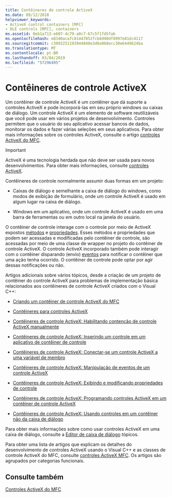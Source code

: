 ```yaml
---
title: Contêineres de controle ActiveX
ms.date: 09/12/2018
helpviewer_keywords:
- ActiveX control containers [MFC]
- OLE controls [MFC], containers
ms.assetid: 0eb1a713-e607-4c79-a0c7-67c5f1fd5fab
ms.openlocfilehash: e8340acafc81447052fcb8d90df8997e81dc4117
ms.sourcegitcommit: c3093251193944840e3d0a068ecc30e6449624ba
ms.translationtype: MT
ms.contentlocale: pt-BR
ms.lasthandoff: 03/04/2019
ms.locfileid: "57296495"
---
```

# <a name="activex-control-containers"></a>Contêineres de controle ActiveX

Um contêiner de controle ActiveX é um contêiner que dá suporte a controles ActiveX e pode incorporá-las em seu próprio windows ou caixas de diálogo. Um controle ActiveX é um elemento de software reutilizáveis que você pode usar em vários projetos de desenvolvimento. Controles permitem que o usuário do seu aplicativo acessar bancos de dados, monitorar os dados e fazer várias seleções em seus aplicativos. Para obter mais informações sobre os controles ActiveX, consulte o artigo [controles ActiveX do MFC](../mfc/mfc-activex-controls.md).

>[!IMPORTANT]
> ActiveX é uma tecnologia herdada que não deve ser usada para novos desenvolvimentos. Para obter mais informações, consulte [controles ActiveX](activex-controls.md).

Contêineres de controle normalmente assumir duas formas em um projeto:

- Caixas de diálogo e semelhante a caixa de diálogo do windows, como modos de exibição de formulário, onde um controle ActiveX é usado em algum lugar na caixa de diálogo.

- Windows em um aplicativo, onde um controle ActiveX é usado em uma barra de ferramentas ou em outro local na janela do usuário.

O contêiner de controle interage com o controle por meio de ActiveX expostos [métodos](../mfc/mfc-activex-controls-methods.md) e [propriedades](../mfc/mfc-activex-controls-properties.md). Esses métodos e propriedades que podem ser acessadas e modificadas pelo contêiner de controle, são acessadas por meio de uma classe de wrapper no projeto do contêiner de controle ActiveX. O controle ActiveX incorporado também pode interagir com o contêiner disparando (envio) [eventos](../mfc/mfc-activex-controls-events.md) para notificar o contêiner que uma ação tenha ocorrido. O contêiner de controle pode optar por agir dessas notificações ou não.

Artigos adicionais sobre vários tópicos, desde a criação de um projeto de contêiner do controle ActiveX para problemas de implementação básica relacionados aos contêineres de controle ActiveX criados com o Visual C++:

- [Criando um contêiner de controle ActiveX do MFC](../mfc/reference/creating-an-mfc-activex-control-container.md)

- [Contêineres para controles ActiveX](../mfc/containers-for-activex-controls.md)

- [Contêineres de controle ActiveX: Habilitando contenção de controle ActiveX manualmente](../mfc/activex-control-containers-manually-enabling-activex-control-containment.md)

- [Contêineres de controle ActiveX: Inserindo um controle em um aplicativo de contêiner de controle](../mfc/inserting-a-control-into-a-control-container-application.md)

- [Contêineres de controle ActiveX: Conectar-se um controle ActiveX a uma variável de membro](../mfc/activex-control-containers-connecting-an-activex-control-to-a-member-variable.md)

- [Contêineres de controle ActiveX: Manipulação de eventos de um controle ActiveX](../mfc/activex-control-containers-handling-events-from-an-activex-control.md)

- [Contêineres de controle ActiveX: Exibindo e modificando propriedades de controle](../mfc/activex-control-containers-viewing-and-modifying-control-properties.md)

- [Contêineres de controle ActiveX: Programando controles ActiveX em um contêiner de controle ActiveX](../mfc/programming-activex-controls-in-a-activex-control-container.md)

- [Contêineres de controle ActiveX: Usando controles em um contêiner não da caixa de diálogo](../mfc/activex-control-containers-using-controls-in-a-non-dialog-container.md)

Para obter mais informações sobre como usar controles ActiveX em uma caixa de diálogo, consulte a [Editor de caixa de diálogo](../windows/dialog-editor.md) tópicos.

Para obter uma lista de artigos que explicam os detalhes do desenvolvimento de controles ActiveX usando o Visual C++ e as classes de controle ActiveX do MFC, consulte [controles ActiveX MFC](../mfc/mfc-activex-controls.md). Os artigos são agrupados por categorias funcionais.

## <a name="see-also"></a>Consulte também

[Controles ActiveX do MFC](../mfc/mfc-activex-controls.md)
